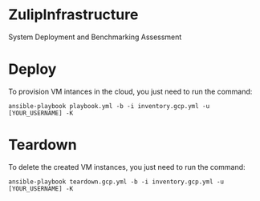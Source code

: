 # ZulipInfrastructure
System Deployment and Benchmarking Assessment

# Deploy
To provision VM intances in the cloud, you just need to run the command:

`ansible-playbook playbook.yml -b -i inventory.gcp.yml -u [YOUR_USERNAME] -K`

# Teardown
To delete the created VM instances, you just need to run the command:

`ansible-playbook teardown.gcp.yml -b -i inventory.gcp.yml -u [YOUR_USERNAME] -K`
